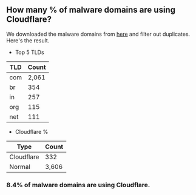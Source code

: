 ## How many % of malware domains are using Cloudflare?


We downloaded the malware domains from [here](https://urlhaus.abuse.ch) and filter out duplicates.
Here's the result.


[//]: # (start replacement)


- Top 5 TLDs

| TLD | Count |
| --- | --- |
| com | 2,061 |
| br | 354 |
| in | 257 |
| org | 115 |
| net | 111 |


- Cloudflare %

| Type | Count |
| --- | --- |
| Cloudflare | 332 |
| Normal | 3,606 |


### 8.4% of malware domains are using Cloudflare.